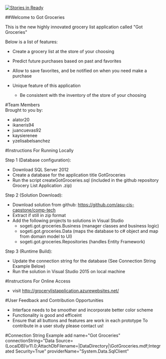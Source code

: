 [![Stories in Ready](https://badge.waffle.io/asu-cis-capstone/comp-tech.png?label=ready&title=Ready)](https://waffle.io/asu-cis-capstone/comp-tech)

##Welcome to Got Groceries
 
 This is the new highly innovated grocery list application called "Got Groceries"
 
 Below is a list of features:
  - Create a grocery list at the store of your choosing
  - Predict future purchases based on past and favorites
  - Allow to save favorites, and be notified on when you need make a purchase
   
-  Unique feature of this application
    - Be consistent with the inventory of the store of your choosing

 #Team Members    
 Brought to you by: 
 - alator20
 - ikaneris94
 - juancuevas92 
 - kaysierenee
 - yzelisabelsanchez
 
#Instructions For Running Locally

Step 1 (Database configuration):
 - Download SQL Server 2012
 - Create a database for the application title GotGroceries
 - Run the script createGotGroceries.sql (included in the github repository Grocery List Application .zip)
 
 
Step 2 (Solution Download):
 - Download solution from github:  https://github.com/asu-cis-capstone/comp-tech
 - Extract if still in zip format
 - Add the following projects to solutions in Visual Studio
      - sogeti.got.groceries.Business (manager classes and business logic)
      - sogeti.got.groceries.Data  (maps the database to c# object and map from domain model to UI)
      - sogeti.got.groceries.Repositories (handles Entity Framework)

Step 3 (Runtime Build):
 - Update the connection string for the database (See Connection String Example Below)
 - Run the solution in Visual Studio 2015 on local machine
 
#Instructions For Online Access
 - visit http://grocerylistapplication.azurewebsites.net/


#User Feedback and Contribution Opportunities
- Interface needs to be smoother and incorporate better color scheme
- Functionality is good and efficeint
- Ensure that all buttons and features are work in each prototype
To contribute in a user study please contact us!






#Connection String Example
add name="Got Groceries" 
   connectionString="Data Source=(LocalDB)\v11.0;AttachDbFilename=|DataDirectory|\GotGroceries.mdf;Integrated Security=True" 
   providerName="System.Data.SqlClient" 

